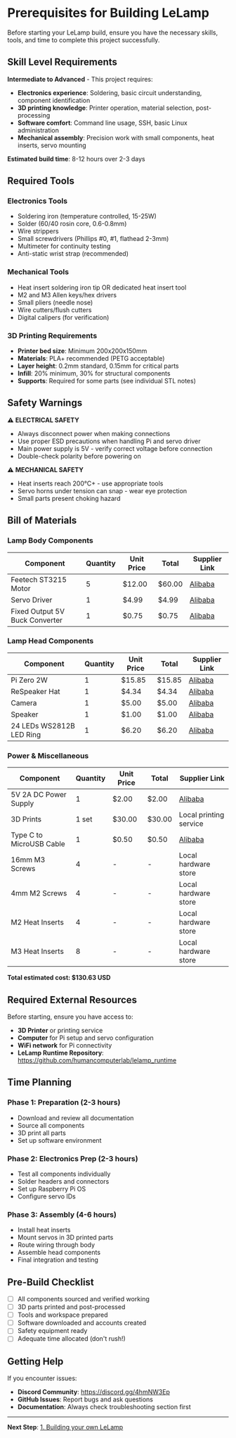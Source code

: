 # Prerequisites for Building LeLamp

Before starting your LeLamp build, ensure you have the necessary skills, tools, and time to complete this project successfully.

## Skill Level Requirements

**Intermediate to Advanced** - This project requires:
- **Electronics experience**: Soldering, basic circuit understanding, component identification
- **3D printing knowledge**: Printer operation, material selection, post-processing
- **Software comfort**: Command line usage, SSH, basic Linux administration
- **Mechanical assembly**: Precision work with small components, heat inserts, servo mounting

**Estimated build time**: 8-12 hours over 2-3 days

## Required Tools

### Electronics Tools
- Soldering iron (temperature controlled, 15-25W)
- Solder (60/40 rosin core, 0.6-0.8mm)
- Wire strippers
- Small screwdrivers (Phillips #0, #1, flathead 2-3mm)
- Multimeter for continuity testing
- Anti-static wrist strap (recommended)

### Mechanical Tools  
- Heat insert soldering iron tip OR dedicated heat insert tool
- M2 and M3 Allen keys/hex drivers
- Small pliers (needle nose)
- Wire cutters/flush cutters
- Digital calipers (for verification)

### 3D Printing Requirements
- **Printer bed size**: Minimum 200x200x150mm
- **Materials**: PLA+ recommended (PETG acceptable)
- **Layer height**: 0.2mm standard, 0.15mm for critical parts
- **Infill**: 20% minimum, 30% for structural components
- **Supports**: Required for some parts (see individual STL notes)

## Safety Warnings

⚠️ **ELECTRICAL SAFETY**
- Always disconnect power when making connections
- Use proper ESD precautions when handling Pi and servo driver
- Main power supply is 5V - verify correct voltage before connection
- Double-check polarity before powering on

⚠️ **MECHANICAL SAFETY**
- Heat inserts reach 200°C+ - use appropriate tools
- Servo horns under tension can snap - wear eye protection
- Small parts present choking hazard

## Bill of Materials

### Lamp Body Components
| Component | Quantity | Unit Price | Total | Supplier Link |
|-----------|----------|------------|-------|---------------|
| Feetech ST3215 Motor | 5 | $12.00 | $60.00 | [Alibaba](https://www.alibaba.com/product-detail/STS3215-7-4V-19Kg-TTL-Serial_1600114878646.html) |
| Servo Driver | 1 | $4.99 | $4.99 | [Alibaba](https://www.alibaba.com/pla/Serial-Bus-Servo-Driver-Board-Integrates_1600997533603.html) |
| Fixed Output 5V Buck Converter | 1 | $0.75 | $0.75 | [Alibaba](https://www.alibaba.com/product-detail/DC-DC-Buck-3A-Step-down_62035392561.html) |

### Lamp Head Components
| Component | Quantity | Unit Price | Total | Supplier Link |
|-----------|----------|------------|-------|---------------|
| Pi Zero 2W | 1 | $15.85 | $15.85 | [Alibaba](https://www.alibaba.com/product-detail/Raspberry-Pi-Zero-2-Development-Board_1600886165825.html) |
| ReSpeaker Hat | 1 | $4.34 | $4.34 | [Alibaba](https://www.alibaba.com/product-detail/Ai-Voice-Applications-Shield-ReSpeaker-2_1601210422054.html) |
| Camera | 1 | $5.00 | $5.00 | [Alibaba](https://www.alibaba.com/product-detail/Aismartlink-Raspberry-Pi-Zero-2W-camera_1601380916187.html) |
| Speaker | 1 | $1.00 | $1.00 | [Alibaba](https://www.alibaba.com/product-detail/100-45mm-8ohm-4watt-High-Sound_1600873138077.html) |
| 24 LEDs WS2812B LED Ring | 1 | $6.20 | $6.20 | [Alibaba](https://www.alibaba.com/product-detail/WS2812B-Module-Strip-24-Bits-24_1600371300450.html) |

### Power & Miscellaneous
| Component | Quantity | Unit Price | Total | Supplier Link |
|-----------|----------|------------|-------|---------------|
| 5V 2A DC Power Supply | 1 | $2.00 | $2.00 | [Alibaba](https://www.alibaba.com/product-detail/US-EU-Plug-5V-9V-12V_1600555086691.html) |
| 3D Prints | 1 set | $30.00 | $30.00 | Local printing service |
| Type C to MicroUSB Cable | 1 | $0.50 | $0.50 | [Alibaba](https://www.alibaba.com/product-detail/180-Degree-U-Shape-USB-Type_62447998101.html) |
| 16mm M3 Screws | 4 | - | - | Local hardware store |
| 4mm M2 Screws | 4 | - | - | Local hardware store |
| M2 Heat Inserts | 4 | - | - | Local hardware store |
| M3 Heat Inserts | 8 | - | - | Local hardware store |

**Total estimated cost: $130.63 USD**

## Required External Resources

Before starting, ensure you have access to:
- **3D Printer** or printing service
- **Computer** for Pi setup and servo configuration  
- **WiFi network** for Pi connectivity
- **LeLamp Runtime Repository**: https://github.com/humancomputerlab/lelamp_runtime

## Time Planning

### Phase 1: Preparation (2-3 hours)
- Download and review all documentation
- Source all components
- 3D print all parts
- Set up software environment

### Phase 2: Electronics Prep (2-3 hours)
- Test all components individually
- Solder headers and connectors
- Set up Raspberry Pi OS
- Configure servo IDs

### Phase 3: Assembly (4-6 hours)
- Install heat inserts
- Mount servos in 3D printed parts
- Route wiring through body
- Assemble head components
- Final integration and testing

## Pre-Build Checklist

- [ ] All components sourced and verified working
- [ ] 3D parts printed and post-processed
- [ ] Tools and workspace prepared
- [ ] Software downloaded and accounts created
- [ ] Safety equipment ready
- [ ] Adequate time allocated (don't rush!)

## Getting Help

If you encounter issues:
- **Discord Community**: https://discord.gg/4hmNW3Ep
- **GitHub Issues**: Report bugs and ask questions
- **Documentation**: Always check troubleshooting section first

---

**Next Step**: [1. Building your own LeLamp](./1.%20Schematics.md)